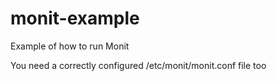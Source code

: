 monit-example
=============

Example of how to run Monit


You need a correctly configured /etc/monit/monit.conf file too
